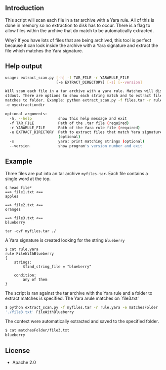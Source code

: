 ## Introduction
This script will scan each file in a tar archive with a Yara rule. All of this is done in memory so no extraction to disk has to occur. There is a flag to allow files within the archive that do match to be automatically extracted. 

Why? If you have lots of files that are being archived, this tool is perfect because it can look inside the archive with a Yara signature and extract the file which matches the Yara signature.

## Help output

```bash
usage: extract_scan.py [-h] -f TAR_FILE -r YARARULE_FILE
                       [-e EXTRACT_DIRECTORY] [-s] [--version]

Will scan each file in a tar archive with a yara rule. Matches will display on
stdout. There are options to show each string match and to extract file
matches to folder. Example: python extract_scan.py -f files.tar -r rule.yara
-e myextractiondir

optional arguments:
  -h, --help            show this help message and exit
  -f TAR_FILE           Path of the .tar file (required)
  -r YARARULE_FILE      Path of the Yara rule file (required)
  -e EXTRACT_DIRECTORY  Path to extract files that match Yara signature
                        (optional)
  -s                    yara: print matching strings (optional)
  --version             show program's version number and exit
```

## Example
Three files are put into an tar archive `myfiles.tar`. Each file contains a single word at the top.

```
$ head file*
==> file1.txt <==
apples

==> file2.txt <==
oranges

==> file3.txt <==
blueberry

tar -cvf myfiles.tar ./
```

A Yara signature is created looking for the string `blueberry`
```
$ cat rule.yara
rule FileWithBlueberry
{
    strings:
        $find_string_file = "blueberry"

    condition:
        any of them
}
```

The script is ran against the tar archive with the Yara rule and a folder to extract matches is specified. The Yara arule matches on `file3.txt'
```bash
$ python extract_scan.py -f myfiles.tar -r rule.yara -e matchesFolder
'./file3.txt' FileWithBlueberry
```

The context were automatically extracted and saved to the specified folder.

```bash
$ cat matchesFolder/file3.txt
blueberry
```
## License
* Apache 2.0